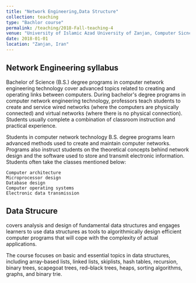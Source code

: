 ```yaml
---
title: "Network Engineering,Data Structure"
collection: teaching
type: "Bachlor course"
permalink: /teaching/2018-Fall-teaching-4
venue: "University of Islamic Azad University of Zanjan, Computer Sicnce Department"
date: 2018-01-01
location: "Zanjan, Iran"
---
```


## Network Engineering syllabus

Bachelor of Science (B.S.) degree programs in computer network engineering technology cover advanced topics related to creating and operating links between computers. During bachelor's degree programs in computer network engineering technology, professors teach students to create and service wired networks (where the computers are physically connected) and virtual networks (where there is no physical connection). Students usually complete a combination of classroom instruction and practical experience.

Students in computer network technology B.S. degree programs learn advanced methods used to create and maintain computer networks. Programs also instruct students on the theoretical concepts behind network design and the software used to store and transmit electronic information. Students often take the classes mentioned below:

    Computer architecture
    Microprocessor design
    Database design
    Computer operating systems
    Electronic data transmission
 
## Data Strucure
covers analysis and design of fundamental data structures and engages learners to use data structures as tools to algorithmically design efficient computer programs that will cope with the complexity of actual applications.

The course focuses on basic and essential topics in data structures, including array-based lists, linked lists, skiplists, hash tables, recursion, binary trees, scapegoat trees, red–black trees, heaps, sorting algorithms, graphs, and binary trie.
